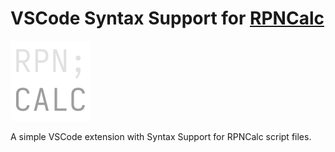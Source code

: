 # VSCode Syntax Support for [RPNCalc](https://github.com/AZMCode/rpncalc)

![Extension Icon](https://github.com/AZMCode/rpncalc-code/raw/main/rpncalc_icon_dark.png)

A simple VSCode extension with Syntax Support for RPNCalc script files.
